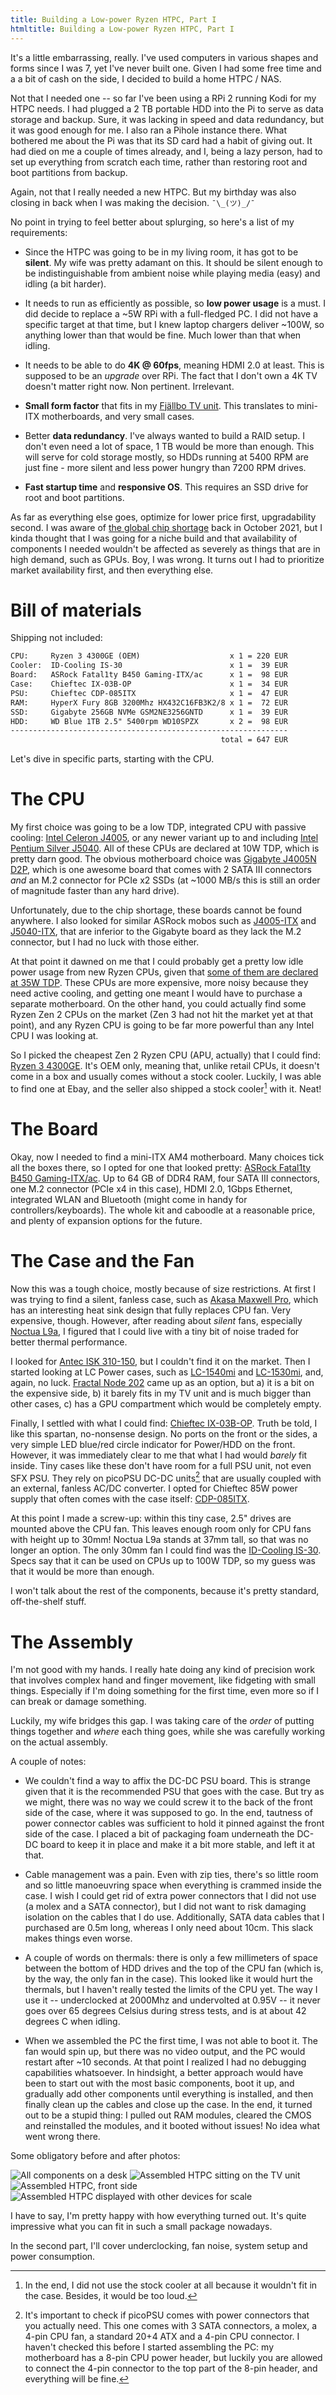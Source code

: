 ```yaml
---
title: Building a Low-power Ryzen HTPC, Part I
htmltitle: Building a Low-power Ryzen HTPC, Part I
---
```


It's a little embarrassing, really. I've used computers in various shapes and
forms since I was 7, yet I've never built one. Given I had some free time and a
a bit of cash on the side, I decided to build a home HTPC / NAS.

Not that I needed one -- so far I've been using a RPi 2 running Kodi for my HTPC
needs. I had plugged a 2 TB portable HDD into the Pi to serve as data
storage and backup. Sure, it was lacking in speed and data redundancy, but it was
good enough for me. I also ran a Pihole instance there. What bothered me about
the Pi was that its SD card had a habit of giving out. It had died on me a couple of times already, and I, being a
lazy person, had to set up everything from scratch each time, rather than
restoring root and boot partitions from backup.

Again, not that I really needed a new HTPC. But my birthday was also closing in back when I was making the decision. `¯\_(ツ)_/¯`

No point in trying to feel better about splurging, so here's a list of my requirements:

* Since the HTPC was going to be in my living room, it has got to be
  **silent**. My wife was pretty adamant on this. It should be silent enough to
  be indistinguishable from ambient noise while playing media (easy) and idling
  (a bit harder).

* It needs to run as efficiently as possible, so **low power usage** is a must.
  I did decide to replace a ~5W RPi with a full-fledged PC. I did not have a
  specific target at that time, but I knew laptop chargers deliver ~100W, so
  anything lower than that would be fine. Much lower than that when idling.

* It needs to be able to do **4K @ 60fps**, meaning HDMI 2.0 at least. This is
  supposed to be an *upgrade* over RPi. The fact that I don't own a 4K TV
  doesn't matter right now. Non pertinent. Irrelevant.

* **Small form factor** that fits in my [Fjällbo TV unit](https://www.ikea.com/us/en/p/fjaellbo-tv-unit-black-90339290/).
  This translates to mini-ITX motherboards, and very small cases.

* Better **data redundancy**. I've always wanted to build a RAID setup. I don't
  even need a lot of space,
  1 TB would be more than enough. This will serve for cold storage mostly, so
  HDDs running at 5400 RPM are just fine - more silent and less power hungry
  than 7200 RPM drives.

* **Fast startup time** and **responsive OS**. This requires an SSD drive for
  root and boot partitions.

As far as everything else goes, optimize for lower price first, upgradability
second. I was aware of [the global chip shortage](https://en.wikipedia.org/wiki/2020%E2%80%932022_global_chip_shortage) back in October 2021, but I kinda thought that I was going for a niche build
and that availability of components I needed wouldn't be affected as severely as
things that are in high demand, such as GPUs. Boy, I was wrong. It turns out I
had to prioritize market availability first, and then everything else.

# Bill of materials

Shipping not included:

```txt
CPU:     Ryzen 3 4300GE (OEM)                    x 1 = 220 EUR
Cooler:  ID-Cooling IS-30                        x 1 =  39 EUR
Board:   ASRock Fatal1ty B450 Gaming-ITX/ac      x 1 =  98 EUR
Case:    Chieftec IX-03B-OP                      x 1 =  34 EUR
PSU:     Chieftec CDP-085ITX                     x 1 =  47 EUR
RAM:     HyperX Fury 8GB 3200Mhz HX432C16FB3K2/8 x 1 =  72 EUR
SSD:     Gigabyte 256GB NVMe GSM2NE3256GNTD      x 1 =  39 EUR
HDD:     WD Blue 1TB 2.5" 5400rpm WD10SPZX       x 2 =  98 EUR
--------------------------------------------------------------
                                               total = 647 EUR
```

Let's dive in specific parts, starting with the CPU.

# The CPU

My first choice was going to be a low TDP, integrated CPU with passive cooling: [Intel
Celeron J4005](https://ark.intel.com/content/www/us/en/ark/products/128992/intel-celeron-j4005-processor-4m-cache-up-to-2-70-ghz.html),
or any newer variant up to and including [Intel Pentium Silver J5040](https://ark.intel.com/content/www/us/en/ark/products/197304/intel-pentium-silver-j5040-processor-4m-cache-up-to-3-20-ghz.html). All of these CPUs are declared at 10W TDP, which is pretty darn good. The obvious motherboard choice was [Gigabyte J4005N D2P](https://www.gigabyte.com/Motherboard/J4005N-D2P-rev-10#kf), which is one awesome board that comes with 2 SATA III connectors *and* an M.2 connector for PCIe x2 SSDs (at ~1000 MB/s this is still an order of magnitude faster than any hard drive).

Unfortunately, due to the chip shortage, these boards cannot be found anywhere.
I also looked for similar ASRock mobos such as
[J4005-ITX](https://www.asrock.com/mb/Intel/J4005B-ITX/) and
[J5040-ITX](https://www.asrock.com/mb/Intel/J5040-ITX/), that are inferior to
the Gigabyte board as they lack the M.2 connector, but I had no luck with those
either.

At that point it dawned on me that I could probably get a pretty low idle power
usage from new Ryzen CPUs, given that [some of them are declared at 35W
TDP](/images/ryzen_35w.png). These CPUs are more expensive, more noisy because they
need active cooling, and getting one meant I would have to purchase a separate
motherboard. On the other hand, you could actually find some Ryzen Zen 2 CPUs
on the market (Zen 3 had not hit the market yet at that point), and any Ryzen
CPU is going to be far more powerful than any Intel CPU I was looking at.

So I picked the cheapest Zen 2 Ryzen CPU (APU, actually) that I could find:
[Ryzen 3 4300GE](https://www.amd.com/en/products/apu/amd-ryzen-3-4300ge). It's
OEM only, meaning that, unlike retail CPUs, it doesn't come in a box and usually comes without a stock cooler. Luckily, I was able to find one at Ebay, and the seller also shipped a stock cooler[^1] with it. Neat!

# The Board

Okay, now I needed to find a mini-ITX AM4 motherboard. Many choices tick
all the boxes there, so I opted for one that looked pretty: [ASRock Fatal1ty B450 Gaming-ITX/ac](https://www.asrock.com/mb/amd/fatal1ty%20b450%20gaming-itxac/). Up to 64 GB of DDR4 RAM, four SATA III connectors, one M.2 connector (PCIe x4 in this case), HDMI 2.0, 1Gbps Ethernet, integrated WLAN and Bluetooth (might come in handy for controllers/keyboards). The whole kit and caboodle at a reasonable price, and plenty of expansion options for the future.

# The Case and the Fan

Now this was a tough choice, mostly because of size restrictions. At first I
was trying to find a silent, fanless case, such as [Akasa Maxwell
Pro](https://www.akasa.com.tw/update.php?tpl=product/product.detail.tpl&no=181&type=Fanless%20Chassis&type_sub=Fanless%20Mini%20ITX&model=A-ITX48-M1B),
which has an interesting heat sink design that fully replaces CPU fan. Very
expensive, though. However, after reading about *silent* fans, especially
[Noctua L9a](https://noctua.at/en/nh-l9a-am4), I figured that I could live with
a tiny bit of noise traded for better thermal performance.

I looked for [Antec ISK
310-150](https://www.antec.com/product/case/isk310-150), but I couldn't find it
on the market. Then I started looking at LC Power cases, such as
[LC-1540mi](https://www.lc-power.com/en/product/archive/pc-cases/lc-1540mi/)
and
[LC-1530mi](https://www.lc-power.com/en/product/pc-cases/mini-itx-cases/lc-1530mi/),
and, again, no luck. [Fractal Node
202](https://www.fractal-design.com/products/cases/node/node-202/black/) came
up as an option, but a) it is a bit on the expensive side, b) it barely fits in
my TV unit and is much bigger than other cases, c) has a GPU compartment which
would be completely empty.

Finally, I settled with what I could find: [Chieftec
IX-03B-OP](https://www.chieftec.eu/products-detail/88/IX-03B-OP). Truth be
told, I like this spartan, no-nonsense design. No ports on the front or the
sides, a very simple LED blue/red circle indicator for Power/HDD on the front. However, it was
immediately clear to me that what I had would _barely_ fit inside. Tiny cases
like these don't have room for a full PSU unit, not even SFX PSU. They rely
on picoPSU DC-DC units[^2] that are usually coupled with an external, fanless AC/DC
converter. I opted for Chieftec 85W power supply that often comes with the case itself: [CDP-085ITX](https://www.chieftec.eu/products-detail/192/Adapter___DC_to_DC_SERIES).

At this point I made a screw-up: within this tiny case, 2.5" drives are mounted
above the CPU fan. This leaves enough room only for CPU fans with height up to 30mm! Noctua L9a
stands at 37mm tall, so that was no longer an option. The only 30mm fan I could
find was the [ID-Cooling
IS-30](http://www.idcooling.com/Product/detail/id/156/name/IS-30). Specs say
that it can be used on CPUs up to 100W TDP, so my guess was that it would be
more than enough.

I won't talk about the rest of the components, because it's pretty standard, off-the-shelf stuff.

# The Assembly

I'm not good with my hands. I really hate doing any kind of precision work that
involves complex hand and finger movement, like fidgeting with small things.
Especially if I'm doing something for the first time, even more so if I can
break or damage something.

Luckily, my wife bridges this gap. I was taking care of the _order_ of putting
things together and _where_ each thing goes, while she was carefully working on
the actual assembly.

A couple of notes:

* We couldn't find a way to affix the DC-DC PSU board. This is strange given that
  it is the recommended PSU that goes with the case. But try as we might, there
  was no way we could screw it to the back of the front side of the case, where
  it was supposed to go. In the end, tautness of power connector cables was
  sufficient to hold it pinned against the front side of the case. I placed a bit
  of packaging foam underneath the DC-DC board to keep it in place and make it a
  bit more stable, and left it at that.
 
* Cable management was a pain. Even with zip ties, there's so little room and so
  little manoeuvring space when everything is crammed inside the case. I wish I
  could get rid of extra power connectors that I did not use (a molex and a SATA
  connector), but I did not want to risk damaging isolation on the cables that I
  do use. Additionally, SATA data cables that I purchased are 0.5m long, whereas
  I only need about 10cm. This slack makes things even worse.

* A couple of words on thermals: there is only a few millimeters of space
  between the bottom of HDD drives and the top of the CPU fan (which is, by the
  way, the only fan in the case). This looked like it would hurt the thermals,
  but I haven't really tested the limits of the CPU yet. The way I use it --
  underclocked at 2000Mhz and undervolted at 0.95V -- it never goes over 65
  degrees Celsius during stress tests, and is at about 42 degrees C when
  idling.

* When we assembled the PC the first time, I was not able to boot it. The fan
  would spin up, but there was no video output, and the PC would restart after
  ~10 seconds. At that point I realized I had no debugging capabilities
  whatsoever. In hindsight, a better approach would have been to start out with
  the most basic components, boot it up, and gradually add other components
  until everything is installed, and then finally clean up the cables and close
  up the case. In the end, it turned out to be a stupid thing: I pulled out RAM
  modules, cleared the CMOS and reinstalled the modules, and it booted without
  issues! No idea what went wrong there.

Some obligatory before and after photos:

<img src="/images/before_htpc.jpg" alt="All components on a desk"/>
<img src="/images/after_htpc.jpg" alt="Assembled HTPC sitting on the TV unit"/>
<img src="/images/after_htpc_front.jpg" alt="Assembled HTPC, front side"/>
<img src="/images/after_htpc_scale.jpg" alt="Assembled HTPC displayed with other devices for scale"/>

I have to say, I'm pretty happy with how everything turned out. It's quite
impressive what you can fit in such a small package nowadays.

In the second part, I'll cover underclocking, fan noise, system setup and power
consumption.

[^1]: In the end, I did not use the stock cooler at all because it wouldn't fit in the case. Besides, it would be too loud.
[^2]: It's important to check if picoPSU comes with power connectors that you actually need. This one comes with 3 SATA connectors, a molex, a 4-pin CPU fan, a standard 20+4 ATX and a 4-pin CPU connector. I haven't checked this before I started assembling the PC: my motherboard has a 8-pin CPU power header, but luckily you are allowed to connect the 4-pin connector to the top part of the 8-pin header, and everything will be fine.
